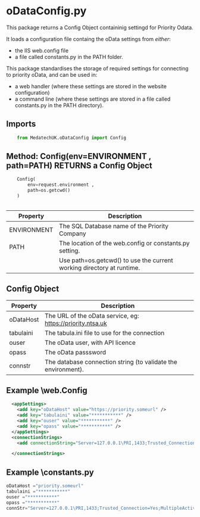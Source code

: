 # oDataConfig.py

This package returns a Config Object containinig settingd for Priority Odata.

It loads a configuration file containg the oData settings from *either*:
- the IIS web.config file
- a file called constants.py in the PATH folder.

This package standardises the storage of required settings for connecting to priority oData, and can be used in:
- a web handler (where these settings are stored in the website configuration) 
- a command line (where these settings are stored in a file called constants.py in the PATH directory).

## Imports
```python
	from MedatechUK.oDataConfig import Config
```

## Method: Config(env=ENVIRONMENT , path=PATH) RETURNS a Config Object
```python
    Config(
        env=request.environment , 
        path=os.getcwd()
    )   
	
```
| Property      |Description                            |
|---------------|---------------------------------------|
| ENVIRONMENT        |The SQL Database name of the Priority Company  |
| PATH	|The location of the web.config or constants.py setting.|
||Use path=os.getcwd() to use the current working directory at runtime.|s

## Config Object
| Property      |Description                            |
|---------------|---------------------------------------|
| oDataHost     | The URL of the oData service, eg: https://priority.ntsa.uk |
| tabulaini     | The tabula.ini file to use for the connection |
| ouser         |The oData user, with API licence|
| opass         |The oData passsword|
| connstr       |The database connection string (to validate the environment).|

## Example \web.Config
```xml
  <appSettings>
    <add key="oDataHost" value="https://priority.someurl" />
    <add key="tabulaini" value="***********" />
    <add key="ouser" value="***********" />
    <add key="opass" value="***********" />
  </appSettings>
  <connectionStrings>
    <add connectionString="Server=127.0.0.1\PRI,1433;Trusted_Connection=Yes;MultipleActiveResultSets=true;" name="priority" />

  </connectionStrings>
```  

## Example \constants.py
```python
oDataHost ="priority.someurl"
tabulaini ="***********"
ouser ="***********"
opass ="***********"    
connStr="Server=127.0.0.1\PRI,1433;Trusted_Connection=Yes;MultipleActiveResultSets=true;"
```
